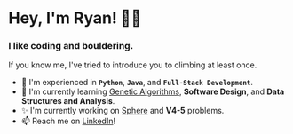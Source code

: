 # Hey, I'm Ryan! 👋🏻

### I like coding and bouldering. 

If you know me, I've tried to introduce you to climbing at least once.

- 🤖 I'm experienced in **`Python`**, **`Java`**, and **`Full-Stack Development`**. 
- 🌱 I'm currently learning [Genetic Algorithms](https://github.com/not-ryan-ning/Genetic-Algorithms.git), **Software Design**, and **Data Structures and Analysis**.
- ✨ I'm currently working on [Sphere](https://github.com/not-ryan-ning/Sphere.git) and **V4-5** problems. 
- 📫 Reach me on [LinkedIn](https://www.linkedin.com/in/ryan-ning/)!

